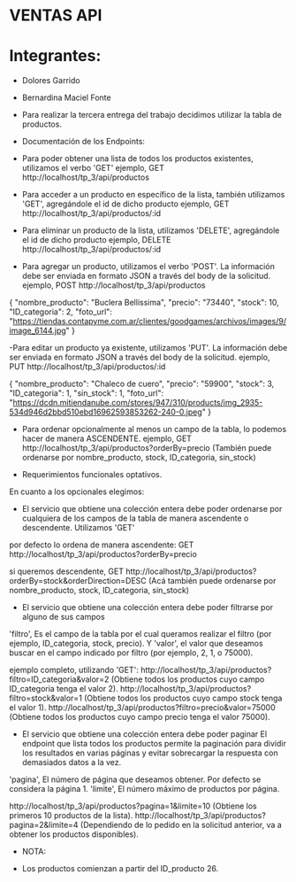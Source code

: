 # VENTAS API

# Integrantes:
* Dolores Garrido
* Bernardina Maciel Fonte

* Para realizar la tercera entrega del trabajo decidimos utilizar la tabla de productos.
* Documentación de los Endpoints:

- Para poder obtener una lista de todos los productos existentes, utilizamos el verbo 'GET'
ejemplo, GET http://localhost/tp_3/api/productos

- Para acceder a un producto en específico de la lista, también utilizamos 'GET', agregándole el id de dicho producto
ejemplo, GET http://localhost/tp_3/api/productos/:id

- Para eliminar un producto de la lista, utilizamos 'DELETE', agregándole el id de dicho producto
ejemplo, DELETE http://localhost/tp_3/api/productos/:id

- Para agregar un producto, utilizamos el verbo 'POST'. La información debe ser enviada en formato JSON a través del body de la solicitud.
ejemplo, POST http://localhost/tp_3/api/productos

{
    "nombre_producto": "Buclera Bellissima",
    "precio": "73440",
    "stock": 10,
    "ID_categoria": 2,
    "foto_url": "https://tiendas.contapyme.com.ar/clientes/goodgames/archivos/images/9/image_6144.jpg"
}

-Para editar un producto ya existente, utilizamos 'PUT'. La información debe ser enviada en formato JSON a través del body de la solicitud.
ejemplo, PUT http://localhost/tp_3/api/productos/:id

{
    "nombre_producto": "Chaleco de cuero",
    "precio": "59900",
    "stock": 3,
    "ID_categoria": 1,
    "sin_stock": 1,
    "foto_url": "https://dcdn.mitiendanube.com/stores/947/310/products/img_2935-534d946d2bbd510ebd16962593853262-240-0.jpeg"
}

- Para ordenar opcionalmente al menos un campo de la tabla, lo podemos hacer de manera ASCENDENTE.
ejemplo, GET http://localhost/tp_3/api/productos?orderBy=precio (También puede ordenarse por nombre_producto, stock, ID_categoria, sin_stock)

* Requerimientos funcionales optativos.

En cuanto a los opcionales elegimos: 

- El servicio que obtiene una colección entera debe poder ordenarse por cualquiera de los campos de la tabla de manera ascendente o descendente. Utilizamos 'GET'

por defecto lo ordena de manera ascendente: GET http://localhost/tp_3/api/productos?orderBy=precio

si queremos descendente, GET http://localhost/tp_3/api/productos?orderBy=stock&orderDirection=DESC (Acá también puede ordenarse por nombre_producto, stock, ID_categoria, sin_stock)

- El servicio que obtiene una colección entera debe poder filtrarse por alguno de sus campos

'filtro', Es el campo de la tabla por el cual queramos realizar el filtro (por ejemplo, ID_categoria, stock, precio).
Y 'valor', el valor que deseamos buscar en el campo indicado por filtro (por ejemplo, 2, 1, o 75000).

ejemplo completo, utilizando 'GET':
http://localhost/tp_3/api/productos?filtro=ID_categoria&valor=2 (Obtiene todos los productos cuyo campo ID_categoria tenga el valor 2).
http://localhost/tp_3/api/productos?filtro=stock&valor=1 (Obtiene todos los productos cuyo campo stock tenga el valor 1).
http://localhost/tp_3/api/productos?filtro=precio&valor=75000 (Obtiene todos los productos cuyo campo precio tenga el valor 75000).

- El servicio que obtiene una colección entera debe poder paginar
El endpoint que lista todos los productos permite la paginación para dividir los resultados en varias páginas y evitar sobrecargar la respuesta con demasiados datos a la vez.

'pagina', El número de página que deseamos obtener. Por defecto se considera la página 1.
'limite', El número máximo de productos por página.

http://localhost/tp_3/api/productos?pagina=1&limite=10 (Obtiene los primeros 10 productos de la lista).
http://localhost/tp_3/api/productos?pagina=2&limite=4 (Dependiendo de lo pedido en la solicitud anterior, va a obtener los productos disponibles).

* NOTA:
- Los productos comienzan a partir del ID_producto 26.

